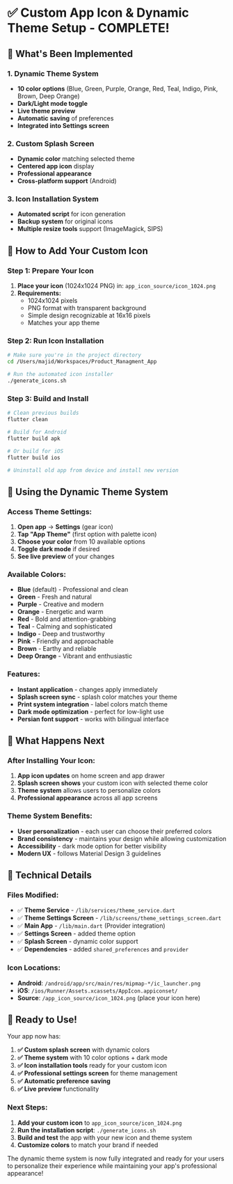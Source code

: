 # ✅ Custom App Icon & Dynamic Theme Setup - COMPLETE!

## 🎉 What's Been Implemented

### 1. **Dynamic Theme System** 
- **10 color options** (Blue, Green, Purple, Orange, Red, Teal, Indigo, Pink, Brown, Deep Orange)
- **Dark/Light mode toggle**
- **Live theme preview**
- **Automatic saving** of preferences
- **Integrated into Settings screen**

### 2. **Custom Splash Screen**
- **Dynamic color** matching selected theme
- **Centered app icon** display
- **Professional appearance**
- **Cross-platform support** (Android)

### 3. **Icon Installation System**
- **Automated script** for icon generation
- **Backup system** for original icons
- **Multiple resize tools** support (ImageMagick, SIPS)

## 🚀 How to Add Your Custom Icon

### Step 1: Prepare Your Icon
1. **Place your icon** (1024x1024 PNG) in: `app_icon_source/icon_1024.png`
2. **Requirements:**
   - 1024x1024 pixels
   - PNG format with transparent background
   - Simple design recognizable at 16x16 pixels
   - Matches your app theme

### Step 2: Run Icon Installation
```bash
# Make sure you're in the project directory
cd /Users/majid/Workspaces/Product_Managment_App

# Run the automated icon installer
./generate_icons.sh
```

### Step 3: Build and Install
```bash
# Clean previous builds
flutter clean

# Build for Android
flutter build apk

# Or build for iOS
flutter build ios

# Uninstall old app from device and install new version
```

## 🎨 Using the Dynamic Theme System

### Access Theme Settings:
1. **Open app** → **Settings** (gear icon)
2. **Tap "App Theme"** (first option with palette icon)
3. **Choose your color** from 10 available options
4. **Toggle dark mode** if desired
5. **See live preview** of your changes

### Available Colors:
- **Blue** (default) - Professional and clean
- **Green** - Fresh and natural
- **Purple** - Creative and modern
- **Orange** - Energetic and warm
- **Red** - Bold and attention-grabbing
- **Teal** - Calming and sophisticated
- **Indigo** - Deep and trustworthy
- **Pink** - Friendly and approachable
- **Brown** - Earthy and reliable
- **Deep Orange** - Vibrant and enthusiastic

### Features:
- **Instant application** - changes apply immediately
- **Splash screen sync** - splash color matches your theme
- **Print system integration** - label colors match theme
- **Dark mode optimization** - perfect for low-light use
- **Persian font support** - works with bilingual interface

## 📱 What Happens Next

### After Installing Your Icon:
1. **App icon updates** on home screen and app drawer
2. **Splash screen shows** your custom icon with selected theme color
3. **Theme system** allows users to personalize colors
4. **Professional appearance** across all app screens

### Theme System Benefits:
- **User personalization** - each user can choose their preferred colors
- **Brand consistency** - maintains your design while allowing customization
- **Accessibility** - dark mode option for better visibility
- **Modern UX** - follows Material Design 3 guidelines

## 🔧 Technical Details

### Files Modified:
- ✅ **Theme Service** - `/lib/services/theme_service.dart`
- ✅ **Theme Settings Screen** - `/lib/screens/theme_settings_screen.dart`
- ✅ **Main App** - `/lib/main.dart` (Provider integration)
- ✅ **Settings Screen** - added theme option
- ✅ **Splash Screen** - dynamic color support
- ✅ **Dependencies** - added `shared_preferences` and `provider`

### Icon Locations:
- **Android**: `/android/app/src/main/res/mipmap-*/ic_launcher.png`
- **iOS**: `/ios/Runner/Assets.xcassets/AppIcon.appiconset/`
- **Source**: `/app_icon_source/icon_1024.png` (place your icon here)

## 🎯 Ready to Use!

Your app now has:
1. **✅ Custom splash screen** with dynamic colors
2. **✅ Theme system** with 10 color options + dark mode
3. **✅ Icon installation tools** ready for your custom icon
4. **✅ Professional settings screen** for theme management
5. **✅ Automatic preference saving** 
6. **✅ Live preview** functionality

### Next Steps:
1. **Add your custom icon** to `app_icon_source/icon_1024.png`
2. **Run the installation script**: `./generate_icons.sh`
3. **Build and test** the app with your new icon and theme system
4. **Customize colors** to match your brand if needed

The dynamic theme system is now fully integrated and ready for your users to personalize their experience while maintaining your app's professional appearance!
